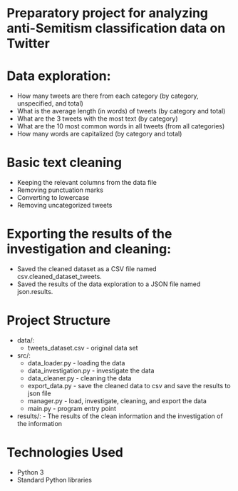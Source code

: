 # Preparatory project for analyzing anti-Semitism classification data on Twitter

# Data exploration:
- How many tweets are there from each category (by category, unspecified, and total)
- What is the average length (in words) of tweets (by category and total)
- What are the 3 tweets with the most text (by category)
- What are the 10 most common words in all tweets (from all categories)
- How many words are capitalized (by category and total) 


# Basic text cleaning
- Keeping the relevant columns from the data file 
- Removing punctuation marks
- Converting to lowercase
- Removing uncategorized tweets

# Exporting the results of the investigation and cleaning:
- Saved the cleaned dataset as a CSV file named csv.cleaned_dataset_tweets.
- Saved the results of the data exploration  to a JSON file named json.results.

# Project Structure
- data/:
    - tweets_dataset.csv - original data set
- src/:
    - data_loader.py - loading the data
    - data_investigation.py - investigate the data
    - data_cleaner.py - cleaning the data
    - export_data.py - save the cleaned data to csv and save the results to json file
    - manager.py - load, investigate, cleaning, and export the data
    - main.py - program entry point
- results/:
        - The results of the clean information and the investigation of the information


# Technologies Used
- Python 3
- Standard Python libraries


